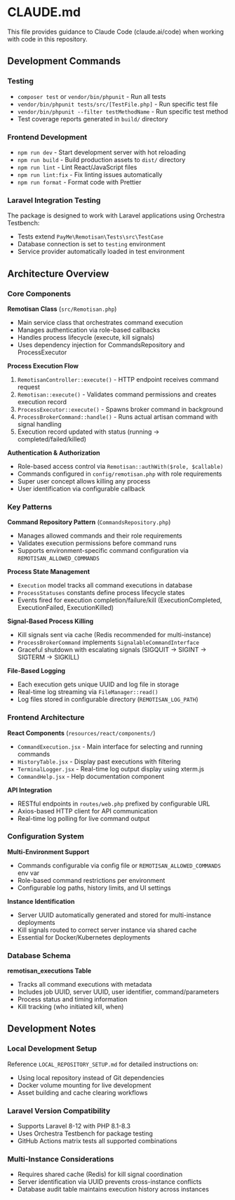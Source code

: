 # CLAUDE.md

This file provides guidance to Claude Code (claude.ai/code) when working with code in this repository.

## Development Commands

### Testing
- `composer test` or `vendor/bin/phpunit` - Run all tests
- `vendor/bin/phpunit tests/src/[TestFile.php]` - Run specific test file
- `vendor/bin/phpunit --filter testMethodName` - Run specific test method
- Test coverage reports generated in `build/` directory

### Frontend Development
- `npm run dev` - Start development server with hot reloading
- `npm run build` - Build production assets to `dist/` directory
- `npm run lint` - Lint React/JavaScript files
- `npm run lint:fix` - Fix linting issues automatically
- `npm run format` - Format code with Prettier

### Laravel Integration Testing
The package is designed to work with Laravel applications using Orchestra Testbench:
- Tests extend `PayMe\Remotisan\Tests\src\TestCase`
- Database connection is set to `testing` environment
- Service provider automatically loaded in test environment

## Architecture Overview

### Core Components

**Remotisan Class** (`src/Remotisan.php`)
- Main service class that orchestrates command execution
- Manages authentication via role-based callbacks
- Handles process lifecycle (execute, kill signals)
- Uses dependency injection for CommandsRepository and ProcessExecutor

**Process Execution Flow**
1. `RemotisanController::execute()` - HTTP endpoint receives command request
2. `Remotisan::execute()` - Validates command permissions and creates execution record
3. `ProcessExecutor::execute()` - Spawns broker command in background
4. `ProcessBrokerCommand::handle()` - Runs actual artisan command with signal handling
5. Execution record updated with status (running → completed/failed/killed)

**Authentication & Authorization**
- Role-based access control via `Remotisan::authWith($role, $callable)`
- Commands configured in `config/remotisan.php` with role requirements
- Super user concept allows killing any process
- User identification via configurable callback

### Key Patterns

**Command Repository Pattern** (`CommandsRepository.php`)
- Manages allowed commands and their role requirements
- Validates execution permissions before command runs
- Supports environment-specific command configuration via `REMOTISAN_ALLOWED_COMMANDS`

**Process State Management**
- `Execution` model tracks all command executions in database
- `ProcessStatuses` constants define process lifecycle states
- Events fired for execution completion/failure/kill (ExecutionCompleted, ExecutionFailed, ExecutionKilled)

**Signal-Based Process Killing**
- Kill signals sent via cache (Redis recommended for multi-instance)
- `ProcessBrokerCommand` implements `SignalableCommandInterface`
- Graceful shutdown with escalating signals (SIGQUIT → SIGINT → SIGTERM → SIGKILL)

**File-Based Logging**
- Each execution gets unique UUID and log file in storage
- Real-time log streaming via `FileManager::read()`
- Log files stored in configurable directory (`REMOTISAN_LOG_PATH`)

### Frontend Architecture

**React Components** (`resources/react/components/`)
- `CommandExecution.jsx` - Main interface for selecting and running commands
- `HistoryTable.jsx` - Display past executions with filtering
- `TerminalLogger.jsx` - Real-time log output display using xterm.js
- `CommandHelp.jsx` - Help documentation component

**API Integration**
- RESTful endpoints in `routes/web.php` prefixed by configurable URL
- Axios-based HTTP client for API communication
- Real-time log polling for live command output

### Configuration System

**Multi-Environment Support**
- Commands configurable via config file or `REMOTISAN_ALLOWED_COMMANDS` env var
- Role-based command restrictions per environment
- Configurable log paths, history limits, and UI settings

**Instance Identification**
- Server UUID automatically generated and stored for multi-instance deployments
- Kill signals routed to correct server instance via shared cache
- Essential for Docker/Kubernetes deployments

### Database Schema

**remotisan_executions Table**
- Tracks all command executions with metadata
- Includes job UUID, server UUID, user identifier, command/parameters
- Process status and timing information
- Kill tracking (who initiated kill, when)

## Development Notes

### Local Development Setup
Reference `LOCAL_REPOSITORY_SETUP.md` for detailed instructions on:
- Using local repository instead of Git dependencies
- Docker volume mounting for live development
- Asset building and cache clearing workflows

### Laravel Version Compatibility
- Supports Laravel 8-12 with PHP 8.1-8.3
- Uses Orchestra Testbench for package testing
- GitHub Actions matrix tests all supported combinations

### Multi-Instance Considerations
- Requires shared cache (Redis) for kill signal coordination
- Server identification via UUID prevents cross-instance conflicts
- Database audit table maintains execution history across instances